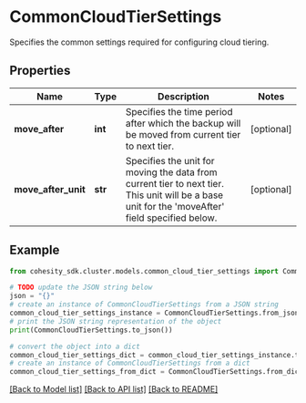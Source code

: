 # CommonCloudTierSettings

Specifies the common settings required for configuring cloud tiering.

## Properties

Name | Type | Description | Notes
------------ | ------------- | ------------- | -------------
**move_after** | **int** | Specifies the time period after which the backup will be moved from current tier to next tier. | [optional] 
**move_after_unit** | **str** | Specifies the unit for moving the data from current tier to next tier. This unit will be a base unit for the &#39;moveAfter&#39; field specified below. | [optional] 

## Example

```python
from cohesity_sdk.cluster.models.common_cloud_tier_settings import CommonCloudTierSettings

# TODO update the JSON string below
json = "{}"
# create an instance of CommonCloudTierSettings from a JSON string
common_cloud_tier_settings_instance = CommonCloudTierSettings.from_json(json)
# print the JSON string representation of the object
print(CommonCloudTierSettings.to_json())

# convert the object into a dict
common_cloud_tier_settings_dict = common_cloud_tier_settings_instance.to_dict()
# create an instance of CommonCloudTierSettings from a dict
common_cloud_tier_settings_from_dict = CommonCloudTierSettings.from_dict(common_cloud_tier_settings_dict)
```
[[Back to Model list]](../README.md#documentation-for-models) [[Back to API list]](../README.md#documentation-for-api-endpoints) [[Back to README]](../README.md)


